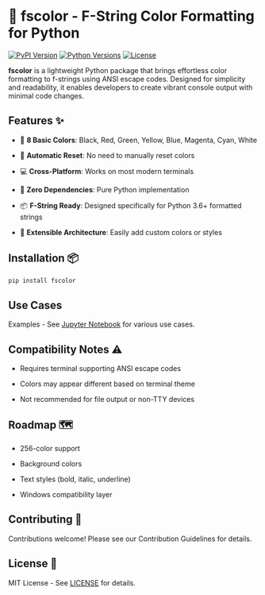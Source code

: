 # 🌈 fscolor - F-String Color Formatting for Python

[![PyPI Version](https://img.shields.io/pypi/v/fcolor.svg)](https://pypi.org/project/fscolor/)
[![Python Versions](https://img.shields.io/pypi/pyversions/fcolor.svg)](https://pypi.org/project/fscolor/)
[![License](https://img.shields.io/badge/license-MIT-blue.svg)](https://github.com/Kunlex58/fscolor/blob/main/LICENSE)


**fscolor** is a lightweight Python package that brings effortless color formatting to f-strings using ANSI escape codes. Designed for simplicity and readability, it enables developers to create vibrant console output with minimal code changes.

## Features ✨


- 🎨 **8 Basic Colors**: Black, Red, Green, Yellow, Blue, Magenta, Cyan, White
- 🔄 **Automatic Reset**: No need to manually reset colors

- 💻 **Cross-Platform**: Works on most modern terminals
- 🚀 **Zero Dependencies**: Pure Python implementation

- 📦 **F-String Ready**: Designed specifically for Python 3.6+ formatted strings
- 🔧 **Extensible Architecture**: Easily add custom colors or styles

## Installation 📦

```bash
pip install fscolor
```

## Use Cases

Examples - See [Jupyter Notebook](https://github.com/Kunlex58/fstrcolor/blob/main/LICENSE) for various use cases.


## Compatibility Notes ⚠️


- Requires terminal supporting ANSI escape codes  
- Colors may appear different based on terminal theme  

- Not recommended for file output or non-TTY devices  

## Roadmap 🗺️


- 256-color support  
- Background colors  

- Text styles (bold, italic, underline)  
- Windows compatibility layer  

## Contributing 🤝

Contributions welcome! Please see our Contribution Guidelines for details.

## License 📄

MIT License - See [LICENSE](https://github.com/Kunlex58/fstrcolor/blob/main/LICENSE) for details.
